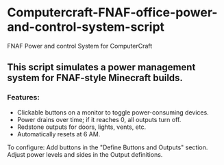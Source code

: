 # Computercraft-FNAF-office-power-and-control-system-script
FNAF Power and control System for ComputerCraft

## This script simulates a power management system for FNAF-style Minecraft builds.
### Features:
* Clickable buttons on a monitor to toggle power-consuming devices.
* Power drains over time; if it reaches 0, all outputs turn off.
* Redstone outputs for doors, lights, vents, etc.
* Automatically resets at 6 AM.

To configure:
Add buttons in the "Define Buttons and Outputs" section.
Adjust power levels and sides in the Output definitions.
